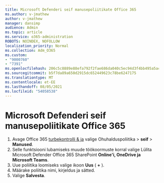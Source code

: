 ```yaml
---
title: Microsoft Defenderi seif manusepoliitikate Office 365
ms.author: v-jmathew
author: v-jmathew
manager: dansimp
audience: Admin
ms.topic: article
ms.service: o365-administration
ROBOTS: NOINDEX, NOFOLLOW
localization_priority: Normal
ms.collection: Adm_O365
ms.custom:
- "9000760"
- "7391"
ms.openlocfilehash: 206c5c8889e88efa792f2fae686da040c5ec94d3f4bb495a5ac5cca59e455e64
ms.sourcegitcommit: b5f7da89a650d2915dc652449623c78be6247175
ms.translationtype: MT
ms.contentlocale: et-EE
ms.lasthandoff: 08/05/2021
ms.locfileid: "54058538"
---
```

# <a name="set-up-safe-attachment-policies-in-microsoft-defender-for-office-365"></a>Microsoft Defenderi seif manusepoliitikate Office 365

1. Avage Office 365 [turbekontrolli & ja](https://go.microsoft.com/fwlink/p/?linkid=2077143) valige Ohuhalduspoliitika   >  **seif**  >  **Manused**.
2. Selle funktsiooni lubamiseks muude töökoormuste korral valige Lülita Microsoft Defender Office 365 SharePoint **Online'i, OneDrive ja Microsoft Teams**.
3. Uue poliitika loomiseks valige ikoon **Uus** ( **+** ).
4. Määrake poliitika nimi, kirjeldus ja sätted.
5. Valige **Salvesta**.
